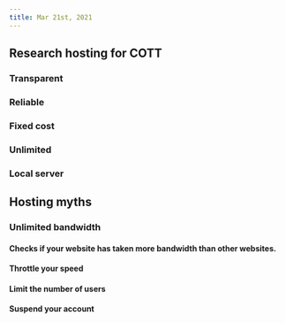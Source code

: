 ```yaml
---
title: Mar 21st, 2021
---
```


## Research hosting for COTT
### Transparent
### Reliable
### Fixed cost
### Unlimited
### Local server
## Hosting myths
### Unlimited bandwidth
#### Checks if your website has taken more bandwidth than other websites.
#### Throttle your speed
#### Limit the number of users
#### Suspend your account
